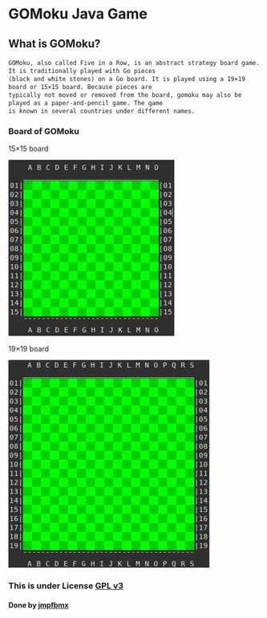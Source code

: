 # GOMoku Java Game

## What is GOMoku?

```
GOMoku, also called Five in a Row, is an abstract strategy board game. It is traditionally played with Go pieces 
(black and white stones) on a Go board. It is played using a 19×19 board or 15×15 board. Because pieces are 
typically not moved or removed from the board, gomoku may also be played as a paper-and-pencil game. The game 
is known in several countries under different names.
```



### Board of GOMoku

15×15 board

![15×15 board](/img/15x15.jpg)

19×19 board

![19×19 board](/img/19x19.jpg)



### This is under License [GPL v3](./LICENSE.md) 



#### Done by [jmpfbmx](https://github.com/jmpfbmx)

